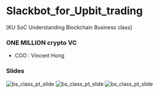 # Slackbot_for_Upbit_trading
[KU SoC Understanding Blockchain Business class]
### ONE MILLION crypto VC
- COO : Vincent Hong
### Slides
![bs_class_pt_slide](https://github.com/KUSOC-hong/Slackbot_for_Upbit_trading/blob/3f57227abbc8914b524f0824676a71aa5e4ceb23/slides/slide1.PNG)
![bs_class_pt_slide](https://github.com/KUSOC-hong/Slackbot_for_Upbit_trading/blob/3f57227abbc8914b524f0824676a71aa5e4ceb23/slides/slide2.PNG)
![bs_class_pt_slide](https://github.com/KUSOC-hong/Slackbot_for_Upbit_trading/blob/3f57227abbc8914b524f0824676a71aa5e4ceb23/slides/slide3.PNG)
